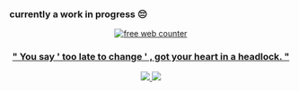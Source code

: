 ### currently a work in progress 😔

<div align=center><a href='https://www.counter12.com'><img src='https://www.counter12.com/img-bc7WD63a7Zz6Bw85-26.gif' border='0' alt='free web counter'>

### " You say ' too late to change ' , got your heart in a headlock. "

<img src="https://file.garden/Z27h4AbA8Ge0bepr/mag.gif"/>
<img src="https://gifcity.carrd.co/assets/images/gallery42/b42e60b6.gif?v=47652796"/>
